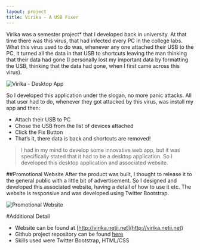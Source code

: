 ```yaml
---
layout: project
title: Virika - A USB Fixer
---
```


Virika was a semester project* that I developed back in university. At that time there was this virus, that had infected every PC in the college labs. What this virus used to do was, whenever any one attached their USB to the PC, it turned all the data in that USB to shortcuts leaving the man thinking that their data had gone (I personally lost my important data by formatting the USB, thinking that the data had gone, when I first came across this virus).

![Virika - Desktop App](http://i.imgur.com/yjm9eJb.png)

So I developed this application under the slogan, no more panic attacks. All that user had to do, whenever they got attacked by this virus,  was install my app and then:

* Attach their USB to PC
* Chose the USB from the list of devices attached
* Click the Fix Button
* That’s it, there data is back and shortcuts are removed!

>I had in my mind to develop some innovative web app, but it was specifically stated that it had to be a desktop application. So I developed this desktop application and associated website.

##Promotional Website
After the product was built, I thought to release it to the general public with a little bit of advertisement. So I designed and developed this associated website, having a detail of how to use it etc. The website is responsive and was developed using Twitter Bootstrap.

![Promotional Website](http://i.imgur.com/7MLeU9R.png)

#Additional Detail
- Website can be found at [http://virika.netii.net](http://virika.netii.net)
- Github project repository can be found [here](https://github.com/kamranahmedse/virika-a-USB-fixer)
- Skills used were Twitter Bootstrap, HTML/CSS
